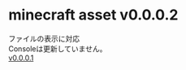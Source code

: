 # minecraft asset v0.0.0.2
ファイルの表示に対応  
Consoleは更新していません。  
[v0.0.0.1](https://github.com/kokkiemouse/Minecraft-)
